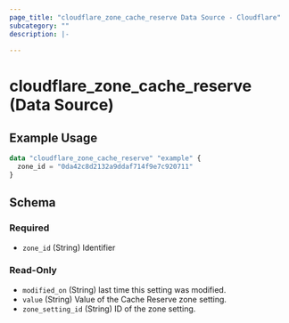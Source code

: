 ```yaml
---
page_title: "cloudflare_zone_cache_reserve Data Source - Cloudflare"
subcategory: ""
description: |-
  
---
```


# cloudflare_zone_cache_reserve (Data Source)



## Example Usage

```terraform
data "cloudflare_zone_cache_reserve" "example" {
  zone_id = "0da42c8d2132a9ddaf714f9e7c920711"
}
```
<!-- schema generated by tfplugindocs -->
## Schema

### Required

- `zone_id` (String) Identifier

### Read-Only

- `modified_on` (String) last time this setting was modified.
- `value` (String) Value of the Cache Reserve zone setting.
- `zone_setting_id` (String) ID of the zone setting.


